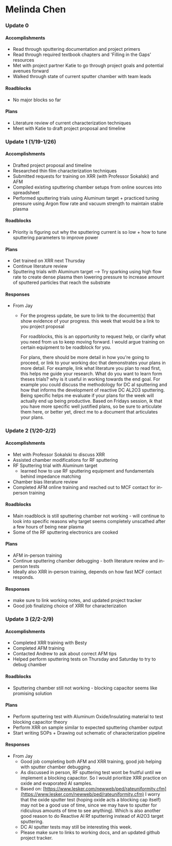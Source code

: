 # Melinda Chen

### Update 0

#### Accomplishments

* Read through sputtering documentation and project primers
* Read through required textbook chapters and 'Filling in the Gaps' resources
* Met with project partner Katie to go through project goals and potential avenues forward
* Walked through state of current sputter chamber with team leads

#### Roadblocks

* No major blocks so far

#### Plans

* Literature review of current characterization techniques
* Meet with Katie to draft project proposal and timeline

### Update 1 (1/19-1/26)

#### Accomplishments

* Drafted project proposal and timeline
* Researched thin film characterization techniques
* Submitted requests for training on XRR (with Professor Sokalski) and AFM
* Compiled existing sputtering chamber setups from online sources into spreadsheet
* Performed sputtering trials using Aluminum target + practiced tuning pressure using Argon flow rate and vacuum strength to maintain stable plasma

#### Roadblocks

* Priority is figuring out why the sputtering current is so low + how to tune sputtering parameters to improve power

#### Plans

* Get trained on XRR next Thursday
* Continue literature review&#x20;
* Sputtering trials with Aluminum target --> Try sparking using high flow rate to create dense plasma then lowering pressure to increase amount of sputtered particles that reach the substrate

#### Responses

* From Jay
  *   For the progress update, be sure to link to the document(s) that show evidence of your progress. this week that would be a link to you project proposal

      For roadblocks, this is an opportunity to request help, or clarify what you need from us to keep moving forward. I would argue training on certain equipment to be roadblock for you.

      For plans, there should be more detail in how you're going to proceed, or link to your working doc that demonstrates your plans in more detail. For example, link what literature you plan to read first, this helps me guide your research. What do you want to learn form theses trials? why is it useful in working towards the end goal. For example you could discuss the methodology for DC al sputtering and how that informs the development of reactive DC AL2O3 sputtering. Being specific helps me evaluate if your plans for the week will actually end up being productive. Based on Fridays session, ik that you have more specific well justified plans, so be sure to articulate them here, or better yet, direct me to a document that articulates your plans.

### Update 2 (1/20-2/2)

#### Accomplishments

* Met with Professor Sokalski to discuss XRR&#x20;
* Assisted chamber modifications for RF sputtering
* RF Sputtering trial with Aluminum target
  * learned how to use RF sputtering equipment and fundamentals behind impedance matching
* Chamber bias literature review
* Completed AFM online training and reached out to MCF contact for in-person training

#### Roadblocks

* Main roadblock is still sputtering chamber not working - will continue to look into specific reasons why target seems completely unscathed after a few hours of being near plasma
* Some of the RF sputtering electronics are cooked

#### Plans

* AFM in-person training
* Continue sputtering chamber debugging - both literature review and in-person tests
* Ideally also XRR in-person training, depends on how fast MCF contact responds.

#### Responses

* make sure to link working notes, and updated project tracker
* Good job finalizing choice of XRR for characterization

### Update 3 (2/2-2/9)

#### Accomplishments

* Completed XRR training with Besty
* Completed AFM training
* Contacted Andrew to ask about correct AFM tips
* Helped perform sputtering tests on Thursday and Saturday to try to debug chamber

#### Roadblocks

* Sputtering chamber still not working - blocking capacitor seems like promising solution

#### Plans

* Perform sputtering test with Aluminum Oxide/Insulating material to test blocking capacitor theory
* Perform XRR on sample similar to expected sputtering chamber output
* Start writing SOPs + Drawing out schematic of characterization pipeline

#### Responses

* From Jay
  * Good job completing both AFM and XRR training, good job helping with sputter chamber debugging.
  * As discussed in person, RF sputtering test wont be fruitful until we implement a blocking capacitor. So I would prioritize XRR practice on oxide and evaporated Al samples.
  * Based on: [https://www.lesker.com/newweb/ped/rateuniformity.cfm](https://www.lesker.com/newweb/ped/rateuniformity.cfm) I worry that the oxide sputter test (hoping oxide acts a blocking cap itself) may not be a good use of time, since we may have to sputter for ridiculous amounts of time to see anything). Which is also another good reason to do Reactive Al Rf sputtering instead of Al2O3 target sputtering.
  * DC Al sputter tests may still be interesting this week.
  * Please make sure to links to working docs, and an updated github project tracker.
